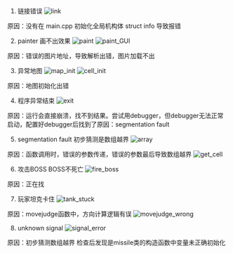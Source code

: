 1. 链接错误 
![link](https://github.com/daisuki3/TankWar/blob/master/de/link.png)

原因：没有在 main.cpp 初始化全局机构体 struct info 导致报错

2. painter 画不出效果 
![paint](https://github.com/daisuki3/TankWar/blob/master/de/paint.png)
![paint_GUI](https://github.com/daisuki3/TankWar/blob/master/de/paintGUI.png)

原因：错误的图片地址，导致解析出错，图片加载不出

3. 异常地图
![map_init](https://github.com/daisuki3/TankWar/blob/master/de/map_init.png)
![cell_init](https://github.com/daisuki3/TankWar/blob/master/de/cell_init.png)

原因：地图初始化出错

4. 程序异常结束 
![exit](https://github.com/daisuki3/TankWar/blob/master/de/exit.png)

原因：运行会直接崩溃，找不到结果。尝试用debugger，但debugger无法正常启动，配置好debugger后找到了原因：segmentation fault

5. segmentation fault 初步猜测是数组越界
![array](https://github.com/daisuki3/TankWar/blob/master/de/array.png)

原因：函数调用时，错误的参数传递，错误的参数最后导致数组越界
![get_cell](https://github.com/daisuki3/TankWar/blob/master/de/get_cell.png)

6. 攻击BOSS BOSS不死亡
![fire_boss](https://github.com/daisuki3/TankWar/blob/master/de/fire_boss.png)

原因：正在找

7. 玩家坦克卡住
![tank_stuck](https://github.com/daisuki3/TankWar/blob/master/de/tank_stuck.png)


原因：movejudge函数中，方向计算逻辑有误
![movejudge_wrong](https://github.com/daisuki3/TankWar/blob/master/de/movejudge_wrong.png)

8. unknown signal
![signal_error](https://github.com/daisuki3/TankWar/blob/master/de/signal_error.png)

原因：初步猜测数组越界 检查后发现是missile类的构造函数中变量未正确初始化

